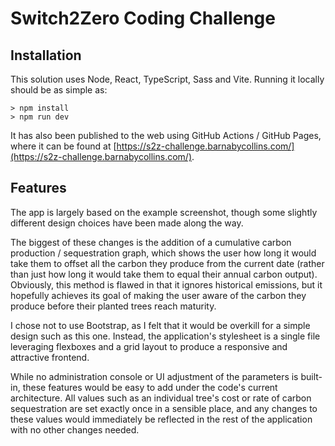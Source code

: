 # Switch2Zero Coding Challenge

## Installation
This solution uses Node, React, TypeScript, Sass and Vite. Running it locally
should be as simple as:

```
> npm install
> npm run dev
```

It has also been published to the web using GitHub Actions / GitHub Pages, where it can be found at
[https://s2z-challenge.barnabycollins.com/](https://s2z-challenge.barnabycollins.com/).

## Features
The app is largely based on the example screenshot, though some slightly
different design choices have been made along the way.

The biggest of these changes is the addition of a cumulative carbon production /
sequestration graph, which shows the user how long it would take them to offset
all the carbon they produce from the current date (rather than just how long it
would take them to equal their annual carbon output). Obviously, this method is
flawed in that it ignores historical emissions, but it hopefully achieves its
goal of making the user aware of the carbon they produce before their planted
trees reach maturity.

I chose not to use Bootstrap, as I felt that it would be overkill for a simple
design such as this one. Instead, the application's stylesheet is a single file
leveraging flexboxes and a grid layout to produce a responsive and attractive
frontend.

While no administration console or UI adjustment of the parameters is built-in,
these features would be easy to add under the code's current architecture. All
values such as an individual tree's cost or rate of carbon sequestration are set
exactly once in a sensible place, and any changes to these values would
immediately be reflected in the rest of the application with no other changes
needed.
